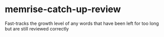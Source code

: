 # memrise-catch-up-review
Fast-tracks the growth level of any words that have been left for too long but are still reviewed correctly
